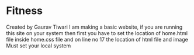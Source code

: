 # Fitness
Created by Gaurav Tiwari
I am making a basic website, if you are running this site on your system then first you have to set the location of home.html file inside home.css file and on line no 17 the location of html file and image Must set your local system
